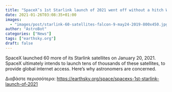 ```yaml
---
title: "SpaceX’s 1st Starlink launch of 2021 went off without a hitch Wednesday"
date: 2021-01-26T03:08:35+01:00
images:
  - "images/post/starlink-60-satellites-falcon-9-may24-2019-800x450.jpg"
author: "AstroBot"
categories: ["News"]
tags: ["earthsky.org"]
draft: false
---
```


SpaceX launched 60 more of its Starlink satellites on January 20, 2021. SpaceX ultimately intends to launch tens of thousands of these satellites, to provide global internet access. Here’s why astronomers are concerned.

Διαβάστε περισσότερα: https://earthsky.org/space/spacexs-1st-starlink-launch-of-2021
